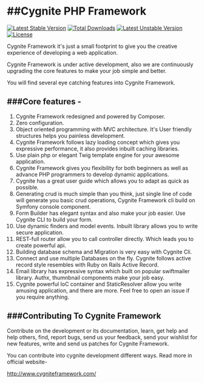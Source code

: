 ##Cygnite PHP Framework
=====================

[![Latest Stable Version](https://poser.pugx.org/cygnite/framework/v/stable.svg)](https://packagist.org/packages/cygnite/framework) [![Total Downloads](https://poser.pugx.org/cygnite/framework/downloads.svg)](https://packagist.org/packages/cygnite/framework) [![Latest Unstable Version](https://poser.pugx.org/cygnite/framework/v/unstable.svg)](https://packagist.org/packages/cygnite/framework) [![License](https://poser.pugx.org/cygnite/framework/license.svg)](https://packagist.org/packages/cygnite/framework)

Cygnite Framework it's just a small footprint to give you the creative experience of developing a web application.

Cygnite Framework is under active development, also we are continuously upgrading the core features to make your job simple and better.

You will find several eye catching features into Cygnite Framework.

###Core features -
-----------------------

1. Cygnite Framework redesigned and powered by Composer.
2. Zero configuration.
3. Object oriented programming with MVC architecture. It's User friendly structures helps you painless development.
4. Cygnite Framework follows lazy loading concept which gives you expressive performance, it also provides inbuilt caching libraries.
5. Use plain php or elegant Twig template engine for your awesome application.
6. Cygnite Framework gives you flexibility for both beginners as well as advance PHP programmers to develop dynamic applications.
7. Cygnite has a great user guide which allows you to adapt as quick as possible.
8. Generating crud is much simple than you think, just single line of code will generate you basic crud operations, Cygnite Framework cli build on Symfony console component.
9.  Form Builder has elegant syntax and also make your job easier. Use Cygnite CLI to build your form.
10. Use dynamic finders and model events. Inbuilt library allows you to write secure application.
11. REST-full router allow you to call controller directly. Which leads you to create powerful api.
12. Building database schema and Migration is very easy with Cygnite Cli.
13. Connect and use multiple Databases on the fly. Cygnite follows active record style resembles with Ruby on Rails Active Record.
14. Email library has expressive syntax which built on popular swiftmailer library. Authx, thumnbnail components make your job easy.
15. Cygnite powerful IoC container and StaticResolver allow you write amusing application, and there are more.
Feel free to open an issue if you require anything.

###Contributing To Cygnite Framework
---------------------------------------------------

Contribute on the development or its documentation, learn, get help and help others, find, report bugs, send us your feedback, send your wishlist for new features, write and send us patches for Cygnite Framework.

You can contribute into cygnite development different ways. Read more in official website-

http://www.cygniteframework.com/
